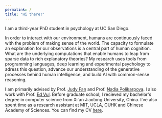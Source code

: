 ```yaml
---
permalink: /
title: "Hi there!"
---
```


I am a third-year PhD student in psychology at UC San Diego.

In order to interact with our environment, humans are continuously faced with the problem of making sense of the world. The capacity to formulate an explanation for our observations is a central part of human cognition. What are the underlying computations that enable humans to leap from sparse data to rich explanatory theories? My research uses tools from programming languages, deep learning and experimental psychology to adress this question, advance our understanding of the generative processes behind human intelligence, and build AI with common-sense reasoning.

I am primarily advised by Prof. [Judy Fan](https://cogtoolslab.github.io) and Prof. [Nadia Polikarpova](https://cseweb.ucsd.edu/~npolikarpova/). I also work with Prof. [Ed Vul](http://www.evullab.org). Before graduate school, I recieved my bachelor's degree in computer science from Xi'an Jiaotong University, China. I've also spent time as a research assistant at MIT, UCLA, CUHK and Chinese Academy of Sciences. You can find my CV [here](https://haoliangwang.github.io/assets/cv/CV_Haoliang.pdf).